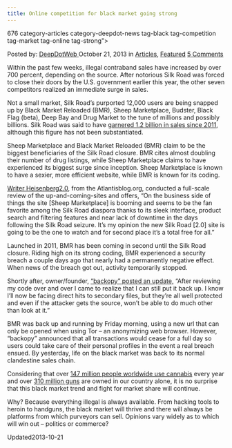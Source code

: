```yaml
---
title: Online competition for black market going strong
---
```

676 category-articles category-deepdot-news tag-black tag-competition tag-market tag-online tag-strong">

<p class="post-meta">
<span>Posted by: <a href="https://www.deepdotweb.com/author/admin/" title="">DeepDotWeb </a></span>
<span>October 21, 2013</span>
<span>in <a href="https://www.deepdotweb.com/category/articles/" rel="category tag">Articles</a>, <a href="https://www.deepdotweb.com/category/deepdot-news/" rel="category tag">Featured</a></span>
<span><a href="https://www.deepdotweb.com/2013/10/21/online-competition-for-black-market-going-strong/#comments">5 Comments</a></span>
</p>
<div class="clear"></div>
<div class="entry">
<p>Within the past few weeks, illegal contraband sales have increased by over 700 percent, depending on the source. After notorious Silk Road was forced to close their doors by the U.S. government earlier this year, the other seven competitors realized an immediate surge in sales.</p>
<p>Not a small market, Silk Road&#8217;s purported 12,000 users are being snapped up by Black Market Reloaded (BMR), Sheep Marketplace, Budster, Black Flag (beta), Deep Bay and Drug Market to the tune of millions and possibly billions. Silk Road was said to have <a href="http://www.forbes.com/sites/ryanmac/2013/10/18/false-alarm-silk-road-competitor-black-market-reloaded-staying-online/">garnered 1.2 billion in sales since 2011</a>, although this figure has not been substantiated.</p>
<p>Sheep Marketplace and Black Market Reloaded (BMR) claim to be the biggest beneficiaries of the Silk Road closure. BMR cites almost doubling their number of drug listings, while Sheep Marketplace claims to have experienced its biggest surge since inception. Sheep Marketplace is known to have a sexier, more efficient website, while BMR is known for its coding.</p>
<p><a href="http://atlantisblog.org/191/">Writer Heisenberg2.0</a>, from the Atlantisblog.org, conducted a full-scale review of the up-and-coming-sites and offers, &#8220;On the business side of things the site [Sheep Marketplace] is booming and seems to be the fan favorite among the Silk Road diaspora thanks to its sleek interface, product search and filtering features and near lack of downtime in the days following the Silk Road seizure. It’s my opinion the new Silk Road [2.0] site is going to be the one to watch and for second place it’s a total free for all.&#8221;</p>
<p>Launched in 2011, BMR has been coming in second until the Silk Road closure. Riding high on its strong coding, BMR experienced a security breach a couple days ago that nearly had a permanently negative effect. When news of the breach got out, activity temporarily stopped.</p>
<p>Shortly after, owner/founder, <a href="http://www.forbes.com/sites/ryanmac/2013/10/18/false-alarm-silk-road-competitor-black-market-reloaded-staying-online/">&#8220;backopy&#8221; posted an update,</a> &#8220;After reviewing my code over and over I came to realize that I can still put it back up. I know I&#8217;ll now be facing direct hits to secondary files, but they&#8217;re all well protected and even if the attacker gets the source, won&#8217;t be able to do much other than look at it.&#8221;</p>
<p>BMR was back up and running by Friday morning, using a new url that can only be opened when using Tor &#8211; an anonymizing web browser. However, &#8220;backopy&#8221; announced that all transactions would cease for a full day so users could take care of their personal profiles in the event a real breach ensued. By yesterday, life on the black market was back to its normal clandestine sales chain.</p>
<p>Considering that over <a href="http://www.who.int/substance_abuse/facts/psychoactives/en/index.html">147 million people worldwide use cannabis</a> every year and over <a href="http://www.pewresearch.org/fact-tank/2013/06/04/a-minority-of-americans-own-guns-but-just-how-many-is-unclear/">310 million guns</a> are owned in our country alone, it is no surprise that this black market trend and fight for market share will continue.</p>
<p>Why? Because everything illegal is always available. From hacking tools to heroin to handguns, the black market will thrive and there will always be platforms from which purveyors can sell. Opinions vary widely as to which will win out &#8211; politics or commerce?</p>
</div>
<span style="display:none"><a href="https://www.deepdotweb.com/tag/black/" rel="tag">black</a> <a href="https://www.deepdotweb.com/tag/competition/" rel="tag">competition</a> <a href="https://www.deepdotweb.com/tag/market/" rel="tag">market</a> <a href="https://www.deepdotweb.com/tag/online/" rel="tag">online</a> <a href="https://www.deepdotweb.com/tag/strong/" rel="tag">strong</a></span> 
Updated2013-10-21